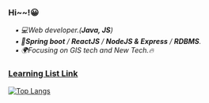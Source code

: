 ### Hi~~!😀

<p>
    <em>
        &emsp;▪ 💻Web developer.(<b>Java, JS</b>)<br>
        &emsp;▪ 📖<b>Spring boot</b> / <b>ReactJS</b> / <b>NodeJS & Express</b> / <b>RDBMS</b>.<br>
        &emsp;▪ 🌍Focusing on GIS tech and New Tech.🔥<br>
      </em>
</p>

### [Learning List Link](https://github.com/keepbang/keepbang/blob/master/Llearning%20List.md)

[![Top Langs](https://github-readme-stats.vercel.app/api/top-langs/?username=keepbang&theme=gruvbox&layout=compact)](https://lagmental.net/pages/notme.html)
